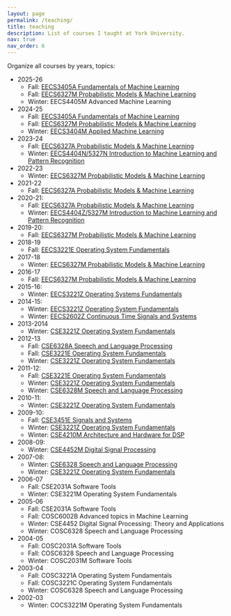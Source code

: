 ```yaml
---
layout: page
permalink: /teaching/
title: teaching
description: List of courses I taught at York University. 
nav: true
nav_order: 6
---
```


Organize all courses by years, topics:

* 2025-26
	* Fall: [EECS3405A Fundamentals of Machine Learning](https://eclass.yorku.ca/course/view.php?id=141534)
	* Fall: [EECS6327M Probabilistic Models & Machine Learning](https://eclass.yorku.ca/course/view.php?id=144893)
	* Winter: EECS4405M Advanced Machine Learning
* 2024-25  <!--- dean's after-ifly buyout 1/3 ; overload 1/3 -->
    * Fall: [EECS3405A Fundamentals of Machine Learning](https://eclass.yorku.ca/course/view.php?id=126576)
    * Fall: [EECS6327M Probabilistic Models & Machine Learning](https://eclass.yorku.ca/course/view.php?id=115776)
    * Winter: [EECS3404M Applied Machine Learning](https://eclass.yorku.ca/course/view.php?id=124270)
* 2023-24   <!--- dean's after-ifly buyout 1/3 -->
    * Fall: [EECS6327A Probabilistic Models & Machine Learning](https://eclass.yorku.ca/course/view.php?id=98742)
    * Winter: [EECS4404N/5327N Introduction to Machine Learning and Pattern Recognition](https://eclass.yorku.ca/course/view.php?id=88923)
* 2022-23   <!--- sabatical 2/3 -->
    * Winter: [EECS6327M Probabilistic Models & Machine Learning](https://eclass.yorku.ca/course/view.php?id=79079)
* 2021-22   <!--- ifly buy-out 1/3; sabatical 1/3 -->
    * Fall: [EECS6327A Probabilistic Models & Machine Learning](https://eclass.yorku.ca/course/view.php?id=56333)
* 2020-21:    <!--- ifly buy-out 1/3 -->
    * Fall: [EECS6327A Probabilistic Models & Machine Learning](https://eclass.yorku.ca/course/view.php?id=6726)
    * Winter: [EECS4404Z/5327M Introduction to Machine Learning and Pattern Recognition](https://eclass.yorku.ca/course/view.php?id=6484)
* 2019-20:  <!--- ifly buy-out 2/3 -->
    * Fall: [EECS6327M Probabilistic Models & Machine Learning](https://wiki.eecs.yorku.ca/course_archive/2019-20/F/6327/)
* 2018-19  <!--- ifly buy-out 2/3 -->
    * Fall: [EECS3221E Operating System Fundamentals](https://wiki.eecs.yorku.ca/course_archive/2018-19/F/3221/)
* 2017-18   <!--- ifly buy-out 2/3 -->
    * Winter: [EECS6327M Probabilistic Models & Machine Learning](https://wiki.eecs.yorku.ca/course_archive/2017-18/W/6327/)
* 2016-17   <!--- ifly buy-out 2/3 -->
    * Fall: [EECS6327M Probabilistic Models & Machine Learning](https://wiki.eecs.yorku.ca/course_archive/2016-17/F/6327/)
* 2015-16:    <!--- sabatical 2/3 -->
    * Winter: [EECS3221Z Operating Systems Fundamentals](https://wiki.eecs.yorku.ca/course_archive/2015-16/W/3221/)
* 2014-15:     <!--- sabatical 1/3 -->
    * Winter: [EECS3221Z Operating System Fundamentals](https://wiki.eecs.yorku.ca/course_archive/2014-15/W/3221/)
    * Winter: [EECS2602Z Continuous Time Signals and Systems](https://wiki.eecs.yorku.ca/course_archive/2014-15/W/2602/)
* 2013-2014   <!--- Eng vice-chair 2/3 -->
    * Winter: [CSE3221Z Operating System Fundamentals](https://wiki.eecs.yorku.ca/course_archive/2013-14/W/3221/)
* 2012-13
    * Fall: [CSE6328A Speech and Language Processing](https://wiki.eecs.yorku.ca/course_archive/2012-13/F/6328/start)
    * Fall: [CSE3221E Operating System Fundamentals](https://wiki.eecs.yorku.ca/course_archive/2012-13/F/3221/start)
    * Winter: [CSE3221Z Operating System Fundamentals](https://wiki.eecs.yorku.ca/course_archive/2012-13/W/3221/start)
* 2011-12:
    * Fall: [CSE3221E Operating System Fundamentals](https://www.eecs.yorku.ca/course_archive/2011-12/F/3221/)
    * Winter: [CSE3221Z Operating System Fundamentals](https://wiki.eecs.yorku.ca/course_archive/2011-12/W/3221/)
    * Winter: [CSE6328M Speech and Language Processing](https://wiki.eecs.yorku.ca/course_archive/2011-12/W/6328/)
* 2010-11: <!--- NIH buy-out 2/3 -->
    * Winter: [CSE3221Z Operating System Fundamentals](https://www.eecs.yorku.ca/course_archive/2010-11/W/3221/)
* 2009-10:
    * Fall: [CSE3451E Signals and Systems](https://www.eecs.yorku.ca/course_archive/2009-10/F/3451/)
    * Winter: [CSE3221Z Operating System Fundamentals](https://www.eecs.yorku.ca/course_archive/2009-10/W/3221/)
    * Winter: [CSE4210M Architecture and Hardware for DSP](https://www.eecs.yorku.ca/course_archive/2009-10/W/4210/)
* 2008-09:   <!--- sabatical 2/3 -->
    * Winter: [CSE4452M Digital Signal Processing](https://www.eecs.yorku.ca/course_archive/2008-09/W/4452/)
* 2007-08:   <!--- sabatical 1/3 -->
    * Winter: [CSE6328 Speech and Language Processing](https://www.eecs.yorku.ca/course_archive/2007-08/W/6328/)
    * Winter: [CSE3221Z Operating System Fundamentals](https://www.eecs.yorku.ca/course_archive/2007-08/W/3221/)
* 2006-07   <!--- CE director 1/3 -->  
    * Fall: CSE2031A Software Tools
    * Winter: CSE3221M Operating System Fundamentals  
* 2005-06 
    * Fall: CSE2031A Software Tools
    * Fall: COSC6002B Advanced topics in Machine Learning
    * Winter: CSE4452 Digital Signal Processing: Theory and Applications
    * Winter: COSC6328 Speech and Language Processing
* 2004-05 
    * Fall: COSC2031A Software Tools
    * Fall: COSC6328  Speech and Language Processing
    * Winter: COSC2031M Software Tools
* 2003-04 
    * Fall: COSC3221A  Operating System Fundamentals
    * Fall: COSC3221C  Operating System Fundamentals
    * Winter: COSC6328     Speech and Language Processing
* 2002-03 
    * Winter: COCS3221M Operating System Fundamentals
